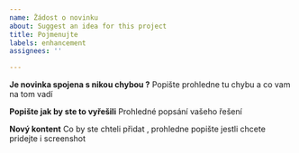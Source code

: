 ```yaml
---
name: Žádost o novinku
about: Suggest an idea for this project
title: Pojmenujte
labels: enhancement
assignees: ''

---
```


**Je novinka spojena s nikou chybou ?**
Popište prohledne tu chybu a co vam na tom vadí

**Popište jak by ste to vyřešili**
Prohledné popsání vašeho řešení

**Nový kontent**
Co by ste chteli přidat , prohledne popište jestli chcete pridejte i screenshot
